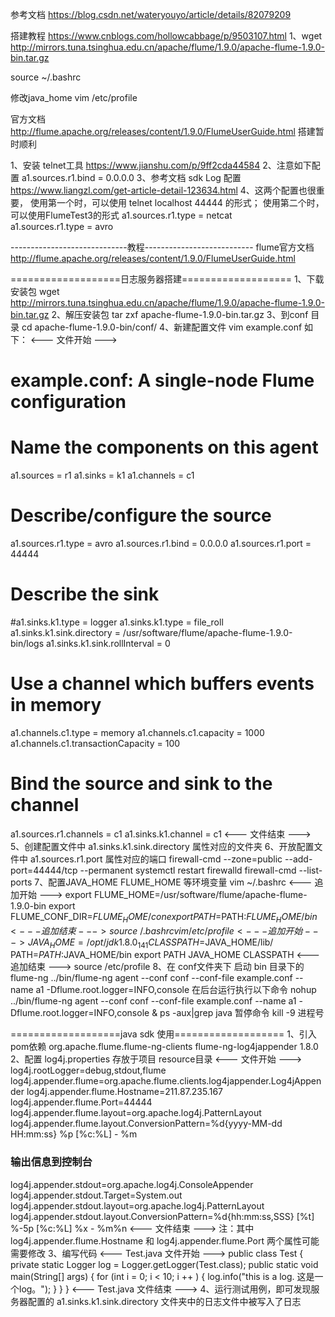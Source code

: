 参考文档
https://blog.csdn.net/wateryouyo/article/details/82079209

搭建教程
https://www.cnblogs.com/hollowcabbage/p/9503107.html
1、wget http://mirrors.tuna.tsinghua.edu.cn/apache/flume/1.9.0/apache-flume-1.9.0-bin.tar.gz

source ~/.bashrc


修改java_home  vim /etc/profile



官方文档 http://flume.apache.org/releases/content/1.9.0/FlumeUserGuide.html
搭建暂时顺利

1、安装 telnet工具
https://www.jianshu.com/p/9ff2cda44584
2、注意如下配置
a1.sources.r1.bind = 0.0.0.0
3、参考文档
sdk Log 配置
https://www.liangzl.com/get-article-detail-123634.html
4、这两个配置也很重要， 
使用第一个时，可以使用 telnet localhost 44444 的形式；
使用第二个时，可以使用FlumeTest3的形式
a1.sources.r1.type = netcat  
a1.sources.r1.type = avro



-----------------------------教程---------------------------
flume官方文档 http://flume.apache.org/releases/content/1.9.0/FlumeUserGuide.html

===================日志服务器搭建===================
1、下载安装包
wget http://mirrors.tuna.tsinghua.edu.cn/apache/flume/1.9.0/apache-flume-1.9.0-bin.tar.gz
2、解压安装包
tar zxf apache-flume-1.9.0-bin.tar.gz
3、到conf 目录
cd apache-flume-1.9.0-bin/conf/ 
4、新建配置文件
vim example.conf
如下：
<--- 文件开始 --->
# example.conf: A single-node Flume configuration

# Name the components on this agent
a1.sources = r1
a1.sinks = k1
a1.channels = c1

# Describe/configure the source
a1.sources.r1.type = avro
a1.sources.r1.bind = 0.0.0.0
a1.sources.r1.port = 44444

# Describe the sink
#a1.sinks.k1.type = logger
a1.sinks.k1.type = file_roll
a1.sinks.k1.sink.directory = /usr/software/flume/apache-flume-1.9.0-bin/logs
a1.sinks.k1.sink.rollInterval = 0

# Use a channel which buffers events in memory
a1.channels.c1.type = memory
a1.channels.c1.capacity = 1000
a1.channels.c1.transactionCapacity = 100

# Bind the source and sink to the channel
a1.sources.r1.channels = c1
a1.sinks.k1.channel = c1
<--- 文件结束 --->
5、创建配置文件中 a1.sinks.k1.sink.directory 属性对应的文件夹
6、开放配置文件中 a1.sources.r1.port 属性对应的端口
firewall-cmd --zone=public --add-port=44444/tcp --permanent
systemctl restart firewalld
firewall-cmd --list-ports
7、配置JAVA_HOME FLUME_HOME 等环境变量
vim ~/.bashrc
<--- 追加开始 --->
export FLUME_HOME=/usr/software/flume/apache-flume-1.9.0-bin
export FLUME_CONF_DIR=$FLUME_HOME/con
export PATH=$PATH:$FLUME_HOME/bin
<--- 追加结束 --->
source ~/.bashrc
vim /etc/profile
<--- 追加开始 --->
JAVA_HOME=/opt/jdk1.8.0_141
CLASSPATH=$JAVA_HOME/lib/
PATH=$PATH:$JAVA_HOME/bin
export PATH JAVA_HOME CLASSPATH
<--- 追加结束 --->
source /etc/profile
8、在 conf文件夹下 启动 bin 目录下的 flume-ng
../bin/flume-ng agent --conf conf --conf-file example.conf --name a1 -Dflume.root.logger=INFO,console
在后台运行执行以下命令
nohup ../bin/flume-ng agent --conf conf --conf-file example.conf --name a1 -Dflume.root.logger=INFO,console &
ps -aux|grep java
暂停命令
kill -9 进程号

===================java sdk 使用===================
1、引入pom依赖
<dependency>
    <groupId>org.apache.flume.flume-ng-clients</groupId>
    <artifactId>flume-ng-log4jappender</artifactId>
    <version>1.8.0</version>
</dependency>
2、配置 log4j.properties 存放于项目 resource目录
<--- 文件开始 --->
log4j.rootLogger=debug,stdout,flume
log4j.appender.flume=org.apache.flume.clients.log4jappender.Log4jAppender
log4j.appender.flume.Hostname=211.87.235.167
log4j.appender.flume.Port=44444
log4j.appender.flume.layout=org.apache.log4j.PatternLayout
log4j.appender.flume.layout.ConversionPattern=%d{yyyy-MM-dd HH:mm:ss} %p [%c:%L] - %m

### 输出信息到控制台 ###
log4j.appender.stdout=org.apache.log4j.ConsoleAppender
log4j.appender.stdout.Target=System.out
log4j.appender.stdout.layout=org.apache.log4j.PatternLayout
log4j.appender.stdout.layout.ConversionPattern=%d{hh:mm:ss,SSS} [%t] %-5p [%c:%L] %x - %m%n
<--- 文件结束 --->
注：其中log4j.appender.flume.Hostname 和 log4j.appender.flume.Port 两个属性可能需要修改
3、编写代码
<--- Test.java 文件开始 --->
public class Test {
    private static Logger log = Logger.getLogger(Test.class);
    public static void main(String[] args) {
        for (int i = 0; i < 10; i ++ ) {
            log.info("this is a log. 这是一个log。");
        }
    }
}
<--- Test.java 文件结束 --->
4、运行测试用例，即可发现服务器配置的 a1.sinks.k1.sink.directory 文件夹中的日志文件中被写入了日志
